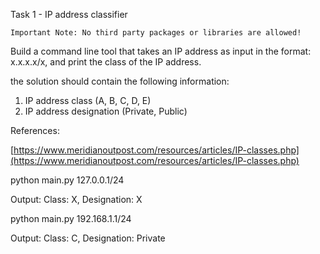 Task 1 - IP address classifier

`Important Note: No third party packages or libraries are allowed!`

Build a command line tool that takes an IP address as input in the format: x.x.x.x/x, and print the class of the IP address.

the solution should contain the following information: 
1. IP address class (A, B, C, D, E)
2. IP address designation (Private, Public)

References:

[https://www.meridianoutpost.com/resources/articles/IP-classes.php](https://www.meridianoutpost.com/resources/articles/IP-classes.php)



python main.py 127.0.0.1/24

Output: Class: X, Designation: X


python main.py 192.168.1.1/24

Output: Class: C, Designation: Private